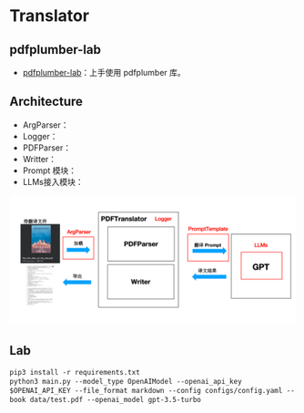 # Translator

## pdfplumber-lab

- [pdfplumber-lab](pdfplumber-lab/pdfplumber.ipynb)：上手使用 pdfplumber 库。

## Architecture

- ArgParser：
- Logger：
- PDFParser：
- Writter：
- Prompt 模块：
- LLMs接入模块：

![image-20240330104830569](figures/image-20240330104830569.png)

## Lab

```shell
pip3 install -r requirements.txt
python3 main.py --model_type OpenAIModel --openai_api_key $OPENAI_API_KEY --file_format markdown --config configs/config.yaml --book data/test.pdf --openai_model gpt-3.5-turbo
```

